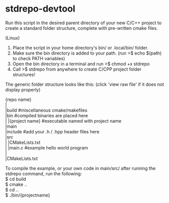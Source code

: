 # stdrepo-devtool
Run this script in the desired parent directory of your new C/C++ project to create a standard folder structure, complete with pre-written cmake files.

(Linux)
1. Place the script in your home directory's bin/ or .local/bin/ folder.
2. Make sure the bin directory is added to your path. (run >$ echo $(path) to check PATH variables)
3. Open the bin directory in a terminal and run >$ chmod +x stdrepo
4. Call >$ stdrepo from anywhere to create C/CPP project folder structures!

The generic folder structure looks like this: (click 'view raw file' if it does not display properly)

{repo name}                                                                                                                                                     
    |                                                                                                                                                       
    |build  #miscellaneous cmake/makefiles                                                                                                                     
    |bin  #compiled binaries are placed here                                                                                                                   
    |   |{project name} #executable named with project name                                                                                                     
    |main                                                                                                                                                       
        |include #add your .h / .hpp header files here                                                                                                      
        |src                                                                                                                                                
        |   |CMakeLists.txt                                                                                                                             
        |   |main.c #example hello world program                                                                                                               
        |                                                                                                                                                   
        |CMakeLists.txt                                                                                                                                     



To compile the example, or your own code in main/src/ after running the stdrepo command, run the following:                                                     
  $ cd build                                                                                                                                                   
  $ cmake ..                                                                                                                                                   
  $ cd ..                                                                                                                                                       
  $ ./bin/{projectname}
